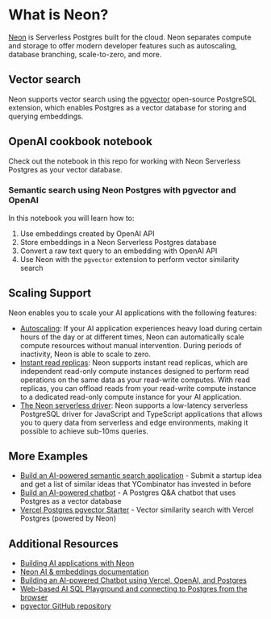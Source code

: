 # What is Neon?

[Neon](https://neon.tech/) is Serverless Postgres built for the cloud. Neon separates compute and storage to offer modern developer features such as autoscaling, database branching, scale-to-zero, and more.

## Vector search

Neon supports vector search using the [pgvector](https://neon.tech/docs/extensions/pgvector) open-source PostgreSQL extension, which enables Postgres as a vector database for storing and querying embeddings.

## OpenAI cookbook notebook

Check out the notebook in this repo for working with Neon Serverless Postgres as your vector database.

### Semantic search using Neon Postgres with pgvector and OpenAI

In this notebook you will learn how to:

1. Use embeddings created by OpenAI API
2. Store embeddings in a Neon Serverless Postgres database
3. Convert a raw text query to an embedding with OpenAI API
4. Use Neon with the `pgvector` extension to perform vector similarity search

## Scaling Support

Neon enables you to scale your AI applications with the following features:

- [Autoscaling](https://neon.tech/docs/introduction/read-replicas): If your AI application experiences heavy load during certain hours of the day or at different times, Neon can automatically scale compute resources without manual intervention. During periods of inactivity, Neon is able to scale to zero.
- [Instant read replicas](https://neon.tech/docs/introduction/read-replicas): Neon supports instant read replicas, which are independent read-only compute instances designed to perform read operations on the same data as your read-write computes. With read replicas, you can offload reads from your read-write compute instance to a dedicated read-only compute instance for your AI application.
- [The Neon serverless driver](https://neon.tech/docs/serverless/serverless-driver): Neon supports a low-latency serverless PostgreSQL driver for JavaScript and TypeScript applications that allows you to query data from serverless and edge environments, making it possible to achieve sub-10ms queries.

## More Examples

- [Build an AI-powered semantic search application](https://github.com/neondatabase/yc-idea-matcher) - Submit a startup idea and get a list of similar ideas that YCombinator has invested in before
- [Build an AI-powered chatbot](https://github.com/neondatabase/ask-neon) - A Postgres Q&A chatbot that uses Postgres as a vector database
- [Vercel Postgres pgvector Starter](https://vercel.com/templates/next.js/postgres-pgvector) - Vector similarity search with Vercel Postgres (powered by Neon)

## Additional Resources

- [Building AI applications with Neon](https://neon.tech/ai)
- [Neon AI & embeddings documentation](https://neon.tech/docs/ai/ai-intro)
- [Building an AI-powered Chatbot using Vercel, OpenAI, and Postgres](neon.tech/blog/building-an-ai-powered-chatbot-using-vercel-openai-and-postgres)
- [Web-based AI SQL Playground and connecting to Postgres from the browser](https://neon.tech/blog/postgres-ai-playground)
- [pgvector GitHub repository](https://github.com/pgvector/pgvector)
